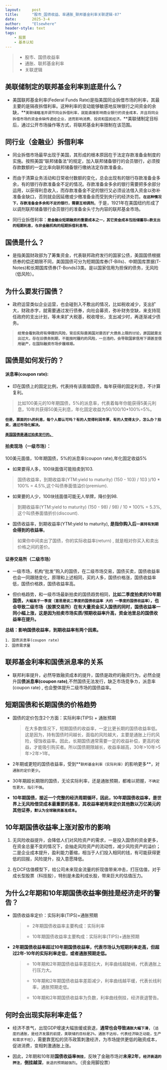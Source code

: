 ```yaml
---
layout: 	post
title: 		"股市_国债收益、率通胀_联邦基金利率关联逻辑-87"
date:       2025-3-4
author: 	"Elsewhere"
header-style: text
tags:
    - 股票 
    - 基本认知
---
```


> - 股市、国债收益率
> - 通胀、联邦基金利率
> - 关联逻辑



## 美联储制定的联邦基金利率到底是什么？

- 美国联邦基金利率(Federal Funds Rate)是指美国同业拆借市场的利率，其最主要的是隔夜拆借利率。这种利率的变动能够敏感地反映银行之间资金的余缺，**`美联储瞄准并调节同业拆借利率，就能直接影响商业银行的资金成本，并且将同业拆借市场的资金余缺传递给企业，进而影响消费、投资和国民经济。`**美联储制定目标后，通过公开市场操作等方式，将联邦基金利率限制在该范围。

## 同行业（金融业）拆借利率

- 同业拆借市场最早出现于美国，其形成的根本原因在于法定存款准备金制度的实施。按照美国“联邦储备法”的规定，加入联邦储备银行的会员银行，必须按存款数额的一定比率向联邦储备银行缴纳法定存款准备金。

- 而由于清算业务活动和日常收付数额的变化，总会出现有的银行存款准备金多余，有的银行存款准备金不足的情况。存款准备金多余的银行需要把多余部分运用，以获得利息收入，而存款准备金不足的银行又必须设法借入资金以弥补准备金缺口，否则就会因延缴或少缴准备金而受到央行的经济处罚。**`在这种情况下，存款准备金多余和不足的银行，需要互相调剂`**。于是，1921年在美国纽约形成了以调剂联邦储备银行会员银行的准备金头寸为内容的联邦基金市场。

- 同行业拆借利率：**`是金融业短期融资的重要成本之一，其它资金成本包括储蓄存◇款支出的短期利息，与非金融机构的短期拆借利息等。`**

## 国债是什么？

- 是指美国财政部为了筹集资金，代表联邦政府发行的国家公债，美国国债根据债券的偿还期限不同，美国国债可分为短期国库券(T-Bills)、中期国库票据(T-Notes)和长期国库债券(T-Bonds)3类。是以国家信用为担保的债务，无风险（低风险）。

## 为什么要发行国债？

- 政府运营类似企业运营，也会碰到入不敷出的情况，比如税收减少，支出扩大，财政赤字，就需要通过发行债券，向社会募资，弥补财务空缺，来支持现任政府的支出计划，等未来扩大税基，税收增长，支出减少时，再逐渐减少债务。

> **`经常会看到政府有停摆的风险，背后实际是美国对是否扩大债务上限的讨论，原因就是支出过大，存在旧债务到期，不能按时履约的风险，一旦违约，会导致国家信用下调甚至信用破产，在国际融资市场步履维艰。`**



## 国债是如何发行的？

#### 派息率(coupon rate):

- 印在国债上的固定比例，代表持有该面值国债，每年获得的固定利息，不计算复利。

> 比如100美元的10年期国债，5%的派息率，代表着每年你能获得5美元利息，10年共获得50美元利息，年化固定收益为50/100/10*100%=5%。

**`但是，票面的5%的利息，每个人都认可吗？有的人觉得利润丰厚，有的人觉得太少，怎么办？拍卖，通过市场化解决。`**

[**`美国国债是通过拍卖发行的。`**](https://www.treasurydirect.gov/instit/instit.htm?upcoming)

#### 拍卖现场（一级市场）：

100美元面值，10年期国债，5%的派息率(coupon rate),年化固定收益5%

- 如果要得人多，100块面值可能拍卖到103.

> 国债收益率，到期收益率(YTM:yield to maturity)
> (150 - 103) / 103 )/10 * 100% = 4.5%,这个叫债券面值溢价(premium).

- 如果要的人少，100块钱面值可能无人举牌，降价到98.

> 到期收益率(YTM:yield to maturity)
> (150 - 98) / 98) / 10 * 100% = 5.3%,这个叫债券面值折价(discount).

- 国债收益率，到期收益率(YTM:yield to maturity), **是指你购入后`一直持有到期`会得到的收益率**。

> 如果你中间卖出了国债，你的实际收益率(return) , 就是相对你买入和卖出价格之间的差价。



#### 证券交易所（二级市场）

- 一级市场，机构“批发”购入的国债，在二级市场交易，国债买卖，国债收益率也会一同跟随变化，原理和上述相同，买的人多，国债价格涨，国债收益率低，国债价格跌，国债收益率高。

- 但价格趋势，和一级市场最新拍卖的国债趋势相同，**比如二季度拍卖的10年期国债，`大幅高于一季度（意思是说二季度的国债收益率 大约 一季度的国债收益率）`，也会导致二级市场（股票交易所）在有大量资金买入国债的同时，国债收益率一同小幅上涨，这是因为拍卖市场实质/预期收益率升高，资金池里总的国债收益率在提升。**

**总结：影响国债收益率，到期收益率有两个因素。**

	1. 国债派息率(coupon rate)
	2. 国债需求量



## 联邦基金利率和国债派息率的关系

- 联邦利率提升，必然导致融资成本的提升，国债是政府的融资行为，必然会提升国**债派息率(coupon rate)**,不然国债无法发行，缺乏市场竞争カ，派息率(coupon rate) , 也会整体提升二级市场的国债益率。

## 短期国债和长期国债的价格趋势

- 国债的定价包含2个方面：实际利率(TIPS) + 通胀预期

  > 在大多数情况下，短期国债的收益率，一定比更长期的国债收益率低。这是因为，持有国债时间越长，面临的风险越大，主要是通胀上行的风险，侵蚀收益率。因此，长期国债通常需要一定的收益补偿，更高的收益，才能吸引购买者。所以国债期限越长，收益率越高，30年>10年>5年>2年>1年。

- 2年期或更短的国债收益率，受到**`联邦基金利率（实际利率）`的影响更多**，对`通胀的定价更少`。

- 30年期超长期限的国债，无论实际利率，还是通胀预期，都难以把握，`不确定性更大，指引不强`。

- **10年期国债，接近一个完整的经济周期循环，因此，10年期国债收益率，是世界上无风险借贷成本最重要的基准，其收益率被用来定价其他数以万亿美元的其他证券，`默认为全球融资基准成本`。**



## 10年期国债收益率上涨对股市的影响

1. 无风险收益提升，会降低人们对风险资产的需求，一是投入国债的资金更多，在资金总量不变的情况下，会抽走风险资产的流动性，减少风险资产的溢价；二是企业成本提升，盈利能力萎缩，相当于人们投入相同的钱，有可能获得更低的回报，风险提升，投入意愿降低。

2. 在DCF估值模型下，给公司未来现金流量的折现值带来冲击，打压估值，对于成长型股票（科技股），特别是未盈利成长股，带来巨大的估值压力。

## 为什么2年期和10年期国债收益率倒挂是经济走坏的警告？

- 国债收益率定价：实际利率(TIPS)+通胀预期

  >  - 2年期国债收益率主要构成：实际利率
  >
  > - 10年期国债收益率主要构成：实际利率(TIPS)+通胀预期

- **2年期国债收益率超过10年期国债收益率，代表市场认为短期利率走高，但超过2年-10年的实际利率走低，或者通胀预期走低。**

	> - 10年期和2年期国债收益率差距拉大，利率曲线越陡峭，代表通胀上行压力大。
	>
	> - 10年期和2年期国债收益率差距减少，利率曲线越平缓，代表长线利率，通胀预期走低。
	>
	> - 10年期和2年期国债收益率为负数，利率曲线倒挂，经济衰退警告。



## 何时会出现实际利率走低？

- 经济不景气，出现GDP增速大幅放缓或衰退，**通常也会导致`通胀大幅下滑`**，（`适度的通胀，是经济发展的前提，美联储的目标是2%，通胀不达标，代表经济缺乏动能，生产和需求不旺`），需要靠宽松的货币政策刺激经济，为市场提供更低的融资成本，促进消费，变相刺激通胀上涨。

- 因此，2年期和10年期**国债收益率`倒挂`**，反映了金融市场对**未来2年，`经济衰退的押注`**，**倒挂越深**，`衰退的预期越强烈`。（资金用脚投票）

